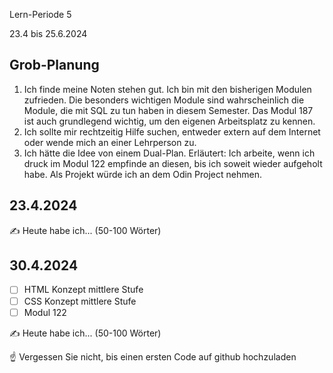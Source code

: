 Lern-Periode 5

23.4 bis 25.6.2024

## Grob-Planung

1. Ich finde meine Noten stehen gut. Ich bin mit den bisherigen Modulen zufrieden. Die besonders wichtigen Module sind wahrscheinlich die Module, die mit SQL zu tun haben in diesem Semester. Das Modul 187 ist auch grundlegend wichtig, um den eigenen Arbeitsplatz zu kennen.
2. Ich sollte mir rechtzeitig Hilfe suchen, entweder extern auf dem Internet oder wende mich an einer Lehrperson zu.
3. Ich hätte die Idee von einem Dual-Plan. Erläutert: Ich arbeite, wenn ich druck im Modul 122 empfinde an diesen, bis ich soweit wieder aufgeholt habe. Als Projekt würde ich an dem Odin Project nehmen.

## 23.4.2024

✍️ Heute habe ich... (50-100 Wörter)

## 30.4.2024

- [ ] HTML Konzept mittlere Stufe
- [ ] CSS Konzept mittlere Stufe
- [ ] Modul 122

✍️ Heute habe ich... (50-100 Wörter)

☝️ Vergessen Sie nicht, bis einen ersten Code auf github hochzuladen
